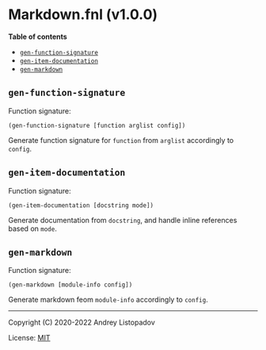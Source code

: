 # Markdown.fnl (v1.0.0)

**Table of contents**

- [`gen-function-signature`](#gen-function-signature)
- [`gen-item-documentation`](#gen-item-documentation)
- [`gen-markdown`](#gen-markdown)

## `gen-function-signature`
Function signature:

```
(gen-function-signature [function arglist config])
```

Generate function signature for `function` from `arglist` accordingly to `config`.

## `gen-item-documentation`
Function signature:

```
(gen-item-documentation [docstring mode])
```

Generate documentation from `docstring`, and handle inline references
based on `mode`.

## `gen-markdown`
Function signature:

```
(gen-markdown [module-info config])
```

Generate markdown feom `module-info` accordingly to `config`.


---

Copyright (C) 2020-2022 Andrey Listopadov

License: [MIT](https://gitlab.com/andreyorst/fenneldoc/-/raw/master/LICENSE)


<!-- Generated with Fenneldoc v1.0.0
     https://gitlab.com/andreyorst/fenneldoc -->

